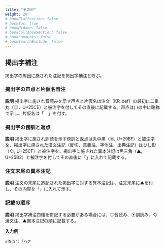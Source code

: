 ```yaml
---
title: "その他"
weight: 20
# bookFlatSection: false
# bookToc: true
# bookHidden: false
# bookCollapseSection: false
# bookComments: false
# bookSearchExclude: false
---
```


## 掲出字補注

掲出字の周囲に施された注記を掲出字補注と呼ぶ。


### 掲出字の声点と片仮名音注

**説明**
掲出字に施され音読みを示す声点と片仮名は注文（KR_def）の最初に二重丸（◎，U+25CE）と被注字を付してその直後に記載する。声点は( )の中に略称で示し、片仮名は「　」を付す。

### 掲出字の傍訓と返点

**説明**
掲出字に施され訓読を示す傍訓と返点は丸中黒（⦿, U+29BF）と被注字を、掲出字に施された漢文注記（反切、意義注、字体注、出典注記）はひし形（◇, U+25CF）と被注字を、掲出字に施された異本注記は黒三角（▲, U+25B2）と被注字を付してその直後に「」に入れて記載する。

### 注文末尾の異本注記

**説明**
注文の末尾に追記された掲出字に対する異本注記は、注文末尾に▲を付し、その内容を「」に入れて示す。

### 記載の順序
**説明**
掲出字補注四種を併記する必要がある場合には、◎音読み、⦿訓読み、◇漢文注、▲異本注記の順に記載する。

**入力例**

    ◎佰(S")「ハク
